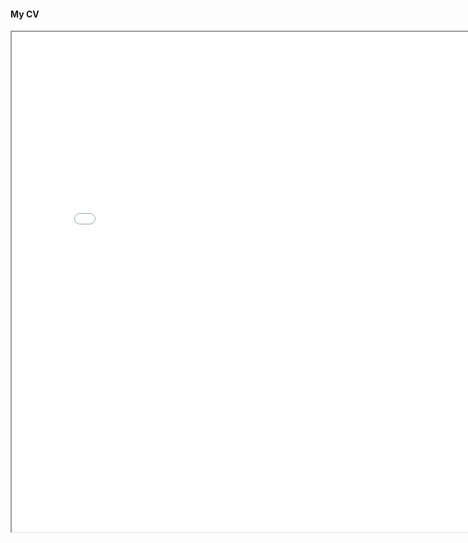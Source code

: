 #### My CV

<iframe
src="190504_CV_YuanXue.pdf" height="800" width="800" scrolling="yes">
</iframe>
